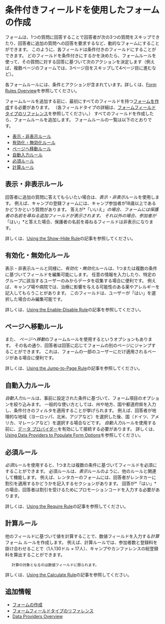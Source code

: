 # 条件付きフィールドを使用したフォームの作成

フォームは、1つの質問に回答することで回答者が次の3つの質問をスキップできたり、回答者に追加の質問への回答を要求するなど、動的なフォームにすることができます。 このように、各フィールドは条件付きのフィールドにすることができます。 どのフィールドを条件付きにするかを決めたら、フォームルールを使って、その質問に対する回答に基づいて次のアクションを決定します（例えば、複数ページのフォームでは、3ページ目をスキップして4ページ目に進むなど）。

各フォームルールには、条件とアクションが含まれています。詳しくは、[Form Rules Overview](../form-rules/form-rules-overview.md)を参照してください。

フォームルールを追加する前に、最初にすべてのフィールドを持つ[フォームを作成](./creating-forms.md)する必要があります。 （各フィールドタイプの詳細は、[フォームフィールドタイプのリファレンス](./forms-field-types-reference.md)を参照してください。） すべてのフィールドを作成したら、フォームルールを追加します。 フォームルールの一覧は以下のとおりです。

  - [表示・非表示ルール](#show-hide-rule)
  - [有効化・無効化ルール](#enable-disable-rule)
  - [ページへ移動ルール](#jump-to-page-rule)
  - [自動入力ルール](#autofill-rule)
  - [必須ルール](#require-rule)
  - [計算ルール](#calculate-rule)

## 表示・非表示ルール

回答者に追加の質問に答えてもらいたい場合は、*表示・非表示*ルールを使用します。 例えば、キャンプの登録フォームには、キャンプ参加者が18歳以上であるかどうかという質問があります。 答えが*「いいえ」*の場合、フォームには保護者の名前を尋ねる追加フィールドが表示されます。 それ以外の場合、参加者が*「はい」*と答えた場合、保護者の名前を尋ねるフィールドは非表示になります。

詳しくは、[Using the Show-Hide Rule](../form-rules/using-the-show-hide-rule.md)の記事を参照してください。

## 有効化・無効化ルール

表示・非表示ルールと同様に、*有効化・無効化*ルールは、1つまたは複数の条件に基づいてフィールドを編集可能にします。 任意の情報を入力したり、特定のグループに該当するユーザーのみからデータを収集する場合に便利です。 例えば、キャンプ場や病院では、治療に影響を与える可能性のある薬やアレルギーを記入してもらうことがあります。 このフィールドは、ユーザーが「はい」を選択した場合のみ編集可能です。

詳しくは、[Using the Enable-Disable Rule](../form-rules/using-the-enable-disable-rule.md)の記事を参照してください。

## ページへ移動ルール

また、 *ページへ移動*のフォームルールを使用するというオプションもあります。 その名の通り、回答者は回答に応じてフォームの別のページにジャンプすることができます。 これは、フォームの一部のユーザーにだけ適用されるページがある場合に便利です。

詳しくは、[Using the Jump-to-Page Rule](../form-rules/using-the-jump-to-page-rule.md)の記事を参照してください。

## 自動入力ルール

*自動入力*ルールは、事前に設定された条件に基づいて、フォーム項目のオプションを絞り込みます。 一般的な使い方としては、州や地方、国や都道府県を入力し、条件付きのフィルタを適用することが挙げられます。 例えば、回答者が地理的な地域（ヨーロッパ、北米、アジアなど）を選択した後、国（ドイツ、アメリカ、マレーシアなど）を選択する場合などです。 *自動入力*ルールを使用する前に、[データ プロバイダー](../data-providers/data-providers-overview.md)を有効にして接続する必要があります。 詳しくは、[Using Data Providers to Populate Form Options](../data-providers/using-data-providers-to-populate-form-options.md)を参照してください。

## 必須ルール

*必須*ルールを使用すると、1つまたは複数の条件に基づいてフィールドを必須にすることができます。 必須ルールは、*表示*ルールのように、他のルールと関連して機能します。 例えば、レンタカーのフォームには、回答者がレンタカーに割引を適用するかどうかを記入するセクションがあります。 回答が*「はい」*の場合、回答者は割引を受けるためにプロモーションコードを入力する必要があります。

詳しくは、[Using the Require Rule](../form-rules/using-the-require-rule.md)の記事を参照してください。

## 計算ルール

他のフィールドに基づいて値を計算することで、数値フィールドを入力する*計算*フォーム ルールを作成します。 例えば、計算ルールでは、参加者数と登録料を掛け合わせることで（1人130ドル × 17人）、キャンプやカンファレンスの総登録料を算出することができます。

``` important::
   計算の対象となるのは数値フィールドに限られます。
```

詳しくは、[Using the Calculate Rule](../form-rules/using-the-calculate-rule.md)の記事を参照してください。

## 追加情報

  - [フォームの作成](./creating-forms.md)
  - [フォームフィールドタイプのリファレンス](./forms-field-types-reference.md)
  - [Data Providers Overview](../data-providers/data-providers-overview.md)
